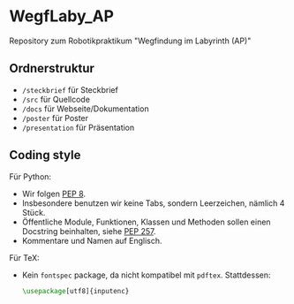 WegfLaby_AP
===========

Repository zum Robotikpraktikum "Wegfindung im Labyrinth (AP)"

Ordnerstruktur
--------------

* `/steckbrief` für Steckbrief
* `/src` für Quellcode
* `/docs` für Webseite/Dokumentation
* `/poster` für Poster
* `/presentation` für Präsentation

Coding style
----------

Für Python:

* Wir folgen [PEP 8](http://legacy.python.org/dev/peps/pep-0008/).
* Insbesondere benutzen wir keine Tabs, sondern Leerzeichen, nämlich 4 Stück.
* Öffentliche Module, Funktionen, Klassen und Methoden sollen einen Docstring beinhalten, siehe [PEP 257](http://legacy.python.org/dev/peps/pep-0257/).
* Kommentare und Namen auf Englisch.

Für TeX:

* Kein `fontspec` package, da nicht kompatibel mit `pdftex`. Stattdessen:
  
  ```tex
  \usepackage[utf8]{inputenc} 
  ```